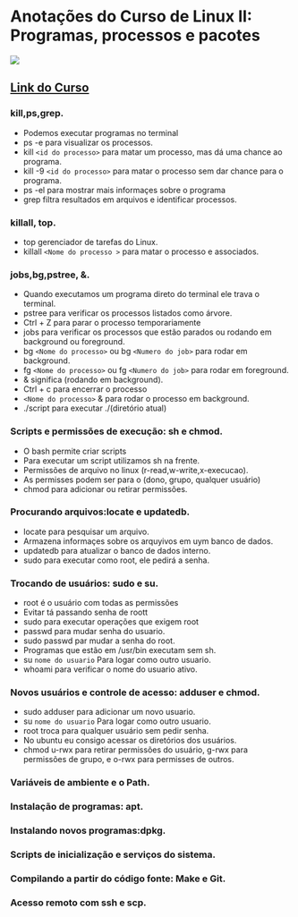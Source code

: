 # Anotações do Curso de Linux II: Programas, processos e pacotes
![](https://www.alura.com.br/assets/api/share/curso-linux-ubuntu-processos.png)
## [Link do Curso](https://cursos.alura.com.br/course/linux-ubuntu-processos)

### kill,ps,grep.
* Podemos executar programas no terminal
* ps -e para visualizar os processos.
* kill `<id do processo>` para matar um processo, mas dá uma chance ao programa.
* kill -9 `<id do processo>` para matar o processo sem dar chance para o programa.
* ps -el para mostrar mais informaçes sobre o programa
* grep filtra resultados em arquivos e identificar processos.

### killall, top.
* top gerenciador de tarefas do Linux.
* killall `<Nome do processo >` para matar o processo e associados.

### jobs,bg,pstree, &.
* Quando executamos um programa direto do terminal ele trava o terminal.
* pstree para verificar os processos listados como árvore.
* Ctrl + Z para parar o processo temporariamente
* jobs para verificar os processos que estão parados ou rodando em background ou foreground.
* bg `<Nome do processo>` ou bg `<Numero do job>` para rodar em background.
* fg `<Nome do processo>` ou fg `<Numero do job>` para rodar em foreground.
* & significa (rodando em background).
* Ctrl + c para encerrar o processo
* `<Nome do processo>` & para rodar o processo em background.
* ./script para executar ./(diretório atual)

### Scripts e permissões de execução: sh e chmod.
* O bash permite criar scripts
* Para executar um script utilizamos sh na frente.
* Permissões de arquivo no linux (r-read,w-write,x-execucao).
* As permisses podem ser para o (dono, grupo, qualquer usuário)
* chmod para adicionar ou retirar permissões.

### Procurando arquivos:locate e updatedb.
* locate para pesquisar um arquivo.
* Armazena informaçes sobre os arquyivos em uym banco de dados.
* updatedb para atualizar o banco de dados interno.
* sudo para executar como root, ele pedirá a senha.

### Trocando de usuários: sudo e su.
* root é o usuário com todas as permissões
* Evitar tá passando senha de roott
* sudo para executar operações que exigem root
* passwd para mudar senha do usuario.
* sudo passwd par mudar a senha do root.
* Programas que estão em /usr/bin executam sem sh.
* su `nome do usuario` Para logar como outro usuario.
* whoami para verificar o nome do usuario ativo.

### Novos usuários e controle de acesso: adduser e chmod.
* sudo adduser para adicionar um novo usuario.
* su `nome do usuario` Para logar como outro usuario.
* root troca para qualquer usuário sem pedir senha.
* No ubuntu eu consigo acessar os diretórios dos usuários.
* chmod u-rwx para retirar permissões do usuário, g-rwx para permissões de grupo, e o-rwx para permisses de outros.


### Variáveis de ambiente e o Path.
### Instalação de programas: apt.
### Instalando novos programas:dpkg.
### Scripts de inicialização e serviços do sistema.
### Compilando a partir do código fonte: Make e Git.
### Acesso remoto com ssh e scp.
